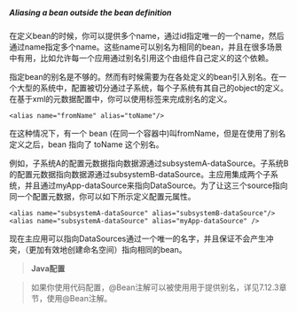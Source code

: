 ##### Aliasing a bean outside the bean definition

在定义bean的时候，你可以提供多个name，通过id指定唯一的一个name，然后通过name指定多个name。这些name可以别名为相同的bean，并且在很多场景中有用，比如允许每一个应用通过别名引用这个由组件自己定义的这个依赖。

指定bean的别名是不够的。然而有时候需要为在各处定义的bean引入别名。在一个大型的系统中，配置被切分通过子系统，每个子系统有其自己的object的定义。在基于xml的元数据配置中，你可以使用<alias/>标签来完成别名的定义。

```
<alias name="fromName" alias="toName"/>
```

在这种情况下，有一个 bean (在同一个容器中)叫fromName，但是在使用了别名定义之后，bean 指向了 toName 这个别名。

例如，子系统A的配置元数据指向数据源通过subsystemA-dataSource。子系统B的配置元数据指向数据源通过subsystemB-dataSource。主应用集成两个子系统，并且通过myApp-dataSource来指向DataSource。为了让这三个source指向同一个配置元数据，你可以如下所示定义配置元属性。

```
<alias name="subsystemA-dataSource" alias="subsystemB-dataSource"/>
<alias name="subsystemA-dataSource" alias="myApp-dataSource" />
```

现在主应用可以指向DataSources通过一个唯一的名字，并且保证不会产生冲突，（更加有效地创建命名空间）指向相同的bean。

>**Java配置**

>如果你使用代码配置，@Bean注解可以被使用用于提供别名，详见7.12.3章节，使用@Bean注解。